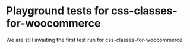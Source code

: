 # Playground tests for css-classes-for-woocommerce
We are still awaiting the first test run for css-classes-for-woocommerce.
